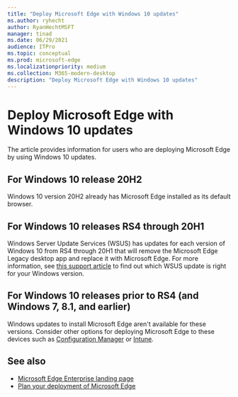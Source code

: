 ```yaml
---
title: "Deploy Microsoft Edge with Windows 10 updates"
ms.author: ryhecht
author: RyanHechtMSFT
manager: tinad
ms.date: 06/29/2021
audience: ITPro
ms.topic: conceptual
ms.prod: microsoft-edge
ms.localizationpriority: medium
ms.collection: M365-modern-desktop
description: "Deploy Microsoft Edge with Windows 10 updates"
---
```


# Deploy Microsoft Edge with Windows 10 updates

The article provides information for users who are deploying Microsoft Edge by using Windows 10 updates.

## For Windows 10 release 20H2

Windows 10 version 20H2 already has Microsoft Edge installed as its default browser.

## For Windows 10 releases RS4 through 20H1

Windows Server Update Services (WSUS) has updates for each version of Windows 10 from RS4 through 20H1 that will remove the Microsoft Edge Legacy desktop app and replace it with Microsoft Edge. For more information, see [this support article](https://support.microsoft.com/topic/update-in-wsus-for-the-new-microsoft-edge-for-windows-10-version-1809-1903-1909-and-2004-october-29-2020-b4980418-4ec4-dee7-3b17-1c6499bd127c) to find out which WSUS update is right for your Windows version.

## For Windows 10 releases prior to RS4 (and Windows 7, 8.1, and earlier)

Windows updates to install Microsoft Edge aren't available for these versions. Consider other options for deploying Microsoft Edge to these devices such as [Configuration Manager](/configmgr/apps/deploy-use/deploy-edge?bc=https%3a%2f%2fdocs.microsoft.com%2fDeployEdge%2fbreadcrumb%2ftoc.json&toc=https%3a%2f%2fdocs.microsoft.com%2fDeployEdge%2ftoc.json) or [Intune](/intune/apps/apps-windows-edge/?bc=https%3a%2f%2fdocs.microsoft.com%2fDeployEdge%2fbreadcrumb%2ftoc.json&toc=https%3a%2f%2fdocs.microsoft.com%2fDeployEdge%2ftoc.json).

## See also

- [Microsoft Edge Enterprise landing page](https://aka.ms/EdgeEnterprise)
- [Plan your deployment of Microsoft Edge](deploy-edge-plan-deployment.md)